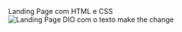 Landing Page com HTML e CSS
<img src="[src/images/dio-logo.png](https://user-images.githubusercontent.com/55519539/183538055-6cce606c-7d1d-4d15-a4be-ffeb5b37c956.png)" title="DIO" alt="Landing Page DIO com o texto make the change">

